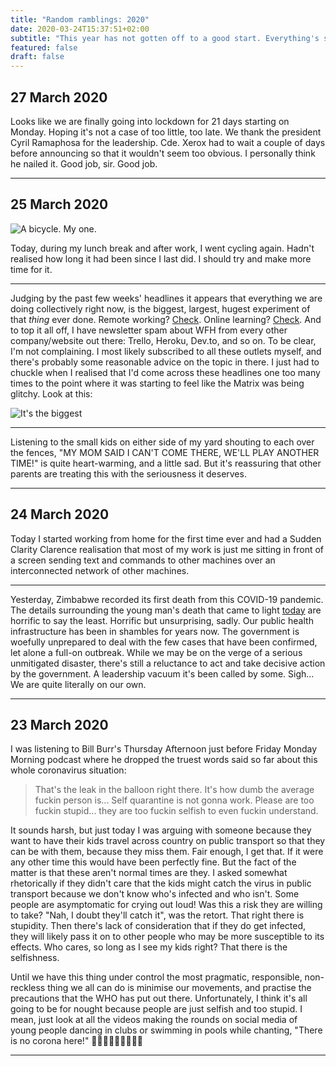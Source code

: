 ```yaml
---
title: "Random ramblings: 2020"
date: 2020-03-24T15:37:51+02:00
subtitle: "This year has not gotten off to a good start. Everything's shit."
featured: false
draft: false
---
```


## 27 March 2020

Looks like we are finally going into lockdown for 21 days starting on Monday. Hoping it's not a case of too little, too late. We thank the president Cyril Ramaphosa for the leadership. Cde. Xerox had to wait a couple of days before announcing so that it wouldn't seem too obvious. I personally think he nailed it. Good job, sir. Good job.

---

## 25 March 2020

![A bicycle. My one.](/images/IMG_20190419_101426.jpg)

Today, during my lunch break and after work, I went cycling again. Hadn't realised how long it had been since I last did. I should try and make more time for it.

---

Judging by the past few weeks' headlines it appears that everything we are doing collectively right now, is the biggest, largest, hugest experiment of that _thing_ ever done. Remote working? [Check](https://web.archive.org/web/20200319165645/https://www.bloomberg.com/news/articles/2020-02-02/coronavirus-forces-world-s-largest-work-from-home-experiment). Online learning? [Check](https://web.archive.org/web/20200325185551/https://podcasts.apple.com/us/podcast/the-biggest-experiment-in-online-learning-ever/id1479107698?i=1000469119440). And to top it all off, I have newsletter spam about WFH from every other company/website out there: Trello, Heroku, Dev.to, and so on. To be clear, I'm not complaining. I most likely subscribed to all these outlets myself, and there's probably some reasonable advice on the topic in there. I just had to chuckle when I realised that I'd come across these headlines one too many times to the point where it was starting to feel like the Matrix was being glitchy. Look at this:

![It's the biggest](/images/Screenshot_2020-03-25_biggest_work-from-home_experiment_at_DuckDuckGo.png)

---

Listening to the small kids on either side of my yard shouting to each over the fences, "MY MOM SAID I CAN'T COME THERE, WE'LL PLAY ANOTHER TIME!" is quite heart-warming, and a little sad. But it's reassuring that other parents are treating this with the seriousness it deserves.

---

## 24 March 2020

Today I started working from home for the first time ever and had a Sudden Clarity Clarence realisation that most of my work is just me sitting in front of a screen sending text and commands to other machines over an interconnected network of other machines.

---

Yesterday, Zimbabwe recorded its first death from this COVID-19 pandemic. The details surrounding the young man's death that came to light [today](https://web.archive.org/web/20200324195057/https://dailynews.co.zw/makamba-family-fumes-over-zororos-death/) are horrific to say the least. Horrific but unsurprising, sadly. Our public health infrastructure has been in shambles for years now. The government is woefully unprepared to deal with the few cases that have been confirmed, let alone a full-on outbreak. While we may be on the verge of a serious unmitigated disaster, there's still a reluctance to act and take decisive action by the government. A leadership vacuum it's been called by some. Sigh... We are quite literally on our own.

---

## 23 March 2020

I was listening to Bill Burr's Thursday Afternoon just before Friday Monday Morning podcast where he dropped the truest words said so far about this whole coronavirus situation:

> That's the leak in the balloon right there. It's how dumb the average fuckin person is... Self quarantine is not gonna work. Please are too fuckin stupid... they are too fuckin selfish to even fuckin understand.

It sounds harsh, but just today I was arguing with someone because they want to have their kids travel across country on public transport so that they can be with them, because they miss them. Fair enough, I get that. If it were any other time this would have been perfectly fine. But the fact of the matter is that these aren't normal times are they. I asked somewhat rhetorically if they didn't care that the kids might catch the virus in public transport because we don't know who's infected and who isn't. Some people are asymptomatic for crying out loud! Was this a risk they are willing to take? "Nah, I doubt they'll catch it", was the retort. That right there is stupidity. Then there's lack of consideration that if they do get infected, they will likely pass it on to other people who may be more susceptible to its effects. Who cares, so long as I see my kids right? That there is the selfishness.

Until we have this thing under control the most pragmatic, responsible, non-reckless thing we all can do is minimise our movements, and practise the precautions that the WHO has put out there. Unfortunately, I think it's all going to be for nought because people are just selfish and too stupid. I mean, just look at all the videos making the rounds on social media of young people dancing in clubs or swimming in pools while chanting, "There is no corona here!" 🤦🏾‍♂️🤦🏾‍♂️🤦🏾‍♂️

---
